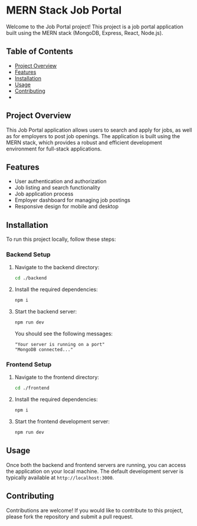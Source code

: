 # MERN Stack Job Portal

Welcome to the Job Portal project! This project is a job portal application built using the MERN stack (MongoDB, Express, React, Node.js).

## Table of Contents

- [Project Overview](#project-overview)
- [Features](#features)
- [Installation](#installation)
- [Usage](#usage)
- [Contributing](#contributing)
- 
## Project Overview

This Job Portal application allows users to search and apply for jobs, as well as for employers to post job openings. The application is built using the MERN stack, which provides a robust and efficient development environment for full-stack applications.

## Features

- User authentication and authorization
- Job listing and search functionality
- Job application process
- Employer dashboard for managing job postings
- Responsive design for mobile and desktop

## Installation

To run this project locally, follow these steps:

### Backend Setup

1. Navigate to the backend directory:
   ```bash
   cd ./backend
   ```

2. Install the required dependencies:
   ```bash
   npm i
   ```

3. Start the backend server:
   ```bash
   npm run dev
   ```

   You should see the following messages:
   ```
   "Your server is running on a port"
   "MongoDB connected..."
   ```

### Frontend Setup

1. Navigate to the frontend directory:
   ```bash
   cd ./frontend
   ```

2. Install the required dependencies:
   ```bash
   npm i
   ```

3. Start the frontend development server:
   ```bash
   npm run dev
   ```

## Usage

Once both the backend and frontend servers are running, you can access the application on your local machine. The default development server is typically available at `http://localhost:3000`.

## Contributing

Contributions are welcome! If you would like to contribute to this project, please fork the repository and submit a pull request.



